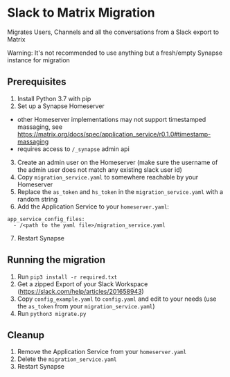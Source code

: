 # Slack to Matrix Migration
Migrates Users, Channels and all the conversations from a Slack export to Matrix

Warning: It's not recommended to use anything but a fresh/empty Synapse instance for migration

## Prerequisites
1. Install Python 3.7 with pip
2. Set up a Synapse Homeserver
  - other Homeserver implementations may not support timestamped massaging, see https://matrix.org/docs/spec/application_service/r0.1.0#timestamp-massaging
  - requires access to `/_synapse` admin api
3. Create an admin user on the Homeserver (make sure the username of the admin user does not match any existing slack user id)
4. Copy `migration_service.yaml` to somewhere reachable by your Homeserver
5. Replace the `as_token` and `hs_token` in the `migration_service.yaml` with a random string
6. Add the Application Service to your `homeserver.yaml`:
```
app_service_config_files:
  - /<path to the yaml file>/migration_service.yaml
```
7. Restart Synapse

## Running the migration
1. Run `pip3 install -r required.txt`
2. Get a zipped Export of your Slack Workspace (https://slack.com/help/articles/201658943)
3. Copy `config_example.yaml` to `config.yaml` and edit to your needs (use the `as_token` from your `migration_service.yaml`)
4. Run `python3 migrate.py`

## Cleanup
1. Remove the Application Service from your `homeserver.yaml`
2. Delete the `migration_service.yaml`
3. Restart Synapse

